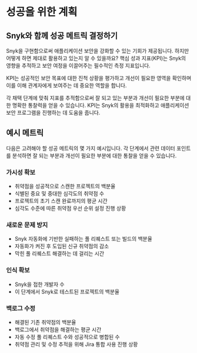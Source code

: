 # 성공을 위한 계획

## Snyk와 함께 성공 메트릭 결정하기

Snyk을 구현함으로써 애플리케이션 보안을 강화할 수 있는 기회가 제공됩니다. 하지만 어떻게 하면 제대로 활용하고 있는지 알 수 있을까요? 핵심 성과 지표(KPI)는 Snyk의 영향을 추적하고 보안 여정을 이끌어주는 필수적인 측정 지표입니다.

KPI는 성공적인 보안 목표에 대한 진척 상황을 평가하고 개선이 필요한 영역을 확인하며 이를 이해 관계자에게 보여주는 데 중요한 역할을 합니다.

각 채택 단계에 맞춰 지표를 추적함으로써 잘 되고 있는 부분과 개선이 필요한 부분에 대한 명확한 통찰력을 얻을 수 있습니다. KPI는 Snyk의 활용을 최적화하고 애플리케이션 보안 프로그램을 진행하는 데 도움을 줍니다.

## 예시 메트릭

다음은 고려해야 할 성공 메트릭의 몇 가지 예시입니다. 각 단계에서 관련 데이터 포인트를 분석하면 잘 되는 부분과 개선이 필요한 부분에 대한 통찰을 얻을 수 있습니다.

### 가시성 확보

* 취약점을 성공적으로 스캔한 프로젝트의 백분율
* 식별된 중요 및 중대한 심각도의 취약점 수
* 프로젝트의 초기 스캔 완료까지의 평균 시간
* 심각도 수준에 따른 취약점 우선 순위 설정 진행 상황

### 새로운 문제 방지

* Snyk 자동화에 기반한 실패하는 풀 리퀘스트 또는 빌드의 백분율
* 자동화가 켜진 후 도입된 신규 취약점의 감소
* 막힌 풀 리퀘스트 해결하는 데 걸리는 시간

### 인식 확보

* Snyk을 접한 개발자 수
* 이 단계에서 Snyk로 테스트된 프로젝트의 백분율

### 백로그 수정

* 해결된 기존 취약점의 백분율
* 백로그에서 취약점을 해결하는 평균 시간
* 자동 수정 풀 리퀘스트 수와 성공적으로 병합된 수
* 취약점 관리 및 수정 추적을 위해 Jira 통합 사용 진행 상황
